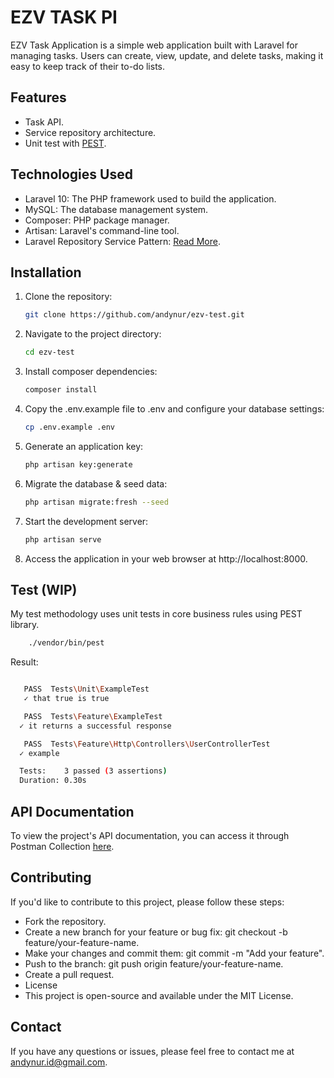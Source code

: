 # EZV TASK PI

EZV Task Application is a simple web application built with Laravel for managing tasks. Users can create, view, update, and delete tasks, making it easy to keep track of their to-do lists.

## Features

-   Task API.
-   Service repository architecture.
-   Unit test with [PEST](https://pestphp.com/).

## Technologies Used

-   Laravel 10: The PHP framework used to build the application.
-   MySQL: The database management system.
-   Composer: PHP package manager.
-   Artisan: Laravel's command-line tool.
-   Laravel Repository Service Pattern: [Read More](https://yaza-putu.github.io/).

## Installation

1. Clone the repository:

    ```bash
    git clone https://github.com/andynur/ezv-test.git
    ```

2. Navigate to the project directory:

    ```bash
    cd ezv-test
    ```

3. Install composer dependencies:

    ```bash
    composer install
    ```

4. Copy the .env.example file to .env and configure your database settings:

    ```bash
    cp .env.example .env
    ```

5. Generate an application key:

    ```bash
    php artisan key:generate
    ```

6. Migrate the database & seed data:

    ```bash
    php artisan migrate:fresh --seed
    ```

7. Start the development server:

    ```bash
    php artisan serve
    ```

8. Access the application in your web browser at http://localhost:8000.

## Test (WIP)

My test methodology uses unit tests in core business rules using PEST library.

```bash
    ./vendor/bin/pest
```

Result:

```bash

   PASS  Tests\Unit\ExampleTest
   ✓ that true is true                                                                                                                                0.01s

   PASS  Tests\Feature\ExampleTest
  ✓ it returns a successful response                                                                                                                 0.17s

   PASS  Tests\Feature\Http\Controllers\UserControllerTest
  ✓ example                                                                                                                                          0.01s

  Tests:    3 passed (3 assertions)
  Duration: 0.30s
```

## API Documentation

To view the project's API documentation, you can access it through Postman Collection [here](https://documenter.getpostman.com/view/19148174/2s9YCAPpEC).

## Contributing

If you'd like to contribute to this project, please follow these steps:

-   Fork the repository.
-   Create a new branch for your feature or bug fix: git checkout -b feature/your-feature-name.
-   Make your changes and commit them: git commit -m "Add your feature".
-   Push to the branch: git push origin feature/your-feature-name.
-   Create a pull request.
-   License
-   This project is open-source and available under the MIT License.

## Contact

If you have any questions or issues, please feel free to contact me at andynur.id@gmail.com.
